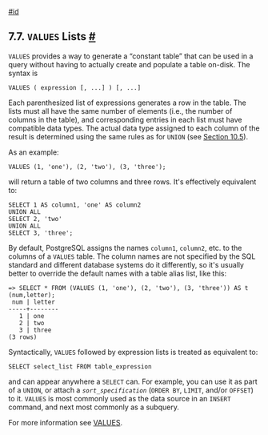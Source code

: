 [#id](#QUERIES-VALUES)

## 7.7. `VALUES` Lists [#](#QUERIES-VALUES)



`VALUES` provides a way to generate a “constant table” that can be used in a query without having to actually create and populate a table on-disk. The syntax is

```
VALUES ( expression [, ...] ) [, ...]
```

Each parenthesized list of expressions generates a row in the table. The lists must all have the same number of elements (i.e., the number of columns in the table), and corresponding entries in each list must have compatible data types. The actual data type assigned to each column of the result is determined using the same rules as for `UNION` (see [Section 10.5](typeconv-union-case)).

As an example:

```
VALUES (1, 'one'), (2, 'two'), (3, 'three');
```

will return a table of two columns and three rows. It's effectively equivalent to:

```
SELECT 1 AS column1, 'one' AS column2
UNION ALL
SELECT 2, 'two'
UNION ALL
SELECT 3, 'three';
```

By default, PostgreSQL assigns the names `column1`, `column2`, etc. to the columns of a `VALUES` table. The column names are not specified by the SQL standard and different database systems do it differently, so it's usually better to override the default names with a table alias list, like this:

```
=> SELECT * FROM (VALUES (1, 'one'), (2, 'two'), (3, 'three')) AS t (num,letter);
 num | letter
-----+--------
   1 | one
   2 | two
   3 | three
(3 rows)
```

Syntactically, `VALUES` followed by expression lists is treated as equivalent to:

```
SELECT select_list FROM table_expression
```

and can appear anywhere a `SELECT` can. For example, you can use it as part of a `UNION`, or attach a *`sort_specification`* (`ORDER BY`, `LIMIT`, and/or `OFFSET`) to it. `VALUES` is most commonly used as the data source in an `INSERT` command, and next most commonly as a subquery.

For more information see [VALUES](sql-values).